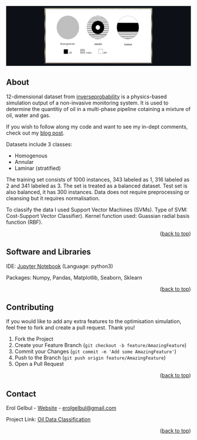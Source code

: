 <div id="top"></div>

<div style="text-align:center"><img src="images/cover2.png" /></div>

<!-- ABOUT THE PROJECT -->
## About
12-dimensional dataset from [inverseprobability](https://inverseprobability.com/3PhaseData.html) is a physics-based simulation output of a non-invasive monitoring system.
It is used to determine the quantitiy of oil in a multi-phase pipeline cotaining a mixture of oil, water and gas.

If you wish to follow along my code and want to see my in-dept comments, check out my [blog post](https://erolgelbul.com/project-blog/oil-data-classification).

Datasets include 3 classes:
* Homogenous
* Annular
* Laminar (stratified)

The training set consists of 1000 instances, 343 labeled as 1, 316 labeled as 2 and 341 labeled as 3. The set is treated as a balanced dataset. Test set is also balanced,
it has 300 instances.  Data does not require preprocessing or cleansing but it requires normalisation.

To classify the data I used Support Vector Machines (SVMs). Type of SVM: Cost-Support Vector Classifier). Kernel function used: Guassian radial basis function (RBF).

<p align="right">(<a href="#top">back to top</a>)</p>


<!-- TECH -->
## Software and Libraries

IDE: [Jupyter Notebook](https://jupyter.org/) (Language: python3)

Packages: Numpy, Pandas, Matplotlib, Seaborn, Sklearn

<p align="right">(<a href="#top">back to top</a>)</p>

<!-- CONTRIBUTING -->
## Contributing

If you would like to add any extra features to the optimisation simulation, feel free to fork and create a pull request. Thank you!

1. Fork the Project
2. Create your Feature Branch (`git checkout -b feature/AmazingFeature`)
3. Commit your Changes (`git commit -m 'Add some AmazingFeature'`)
4. Push to the Branch (`git push origin feature/AmazingFeature`)
5. Open a Pull Request

<p align="right">(<a href="#top">back to top</a>)</p>




<!-- CONTACT -->
## Contact

Erol Gelbul - [Website](http://www.erolgelbul.com) - erolgelbul@gmail.com

Project Link: [Oil Data Classification](https://github.com/ErolGelbul/oil_data_classification)

<p align="right">(<a href="#top">back to top</a>)</p>


